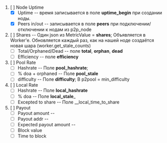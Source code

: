 1. [ ] Node Uptime
   - [x] Uptime -- время записывается в поле __uptime_begin__ при создании ноды.
   - [x] Peers in/out -- записывается в поле __peers__ при подключении/отключении к нодам из p2p_node
2. [ ] Shares -- Один json из MetricValue = __shares__; Объявляется в Worker'e. Обновляется каждый раз, как на нашей ноде создаётся новая шара (worker.get_stale_counts)
   - [ ] Total/Orphaned/Dead -- поле __total__, __orphan__, __dead__ 
   - [ ] Efficiency -- поле __efficiency__
3. [ ] Pool Rate
   - [ ] Hashrate -- Поле __pool_hashrate__; 
   - [ ] % doa + orphaned -- Поле __pool_stale__
   - [ ] difficulty -- Поле __difficulty__; В p2pool = min_difficulty
4. [ ] Local Rate
   - [ ] Hashrate -- Поле __local_hashrate__
   - [ ] % doa -- Поле __local_stale___
   - [ ] Excepted to share -- Поле __local_time_to_share
5. [ ] Payout
   - [ ] Payout amount --
   - [ ] Payout addr -- 
   - [ ] Expected payout amount --
   - [ ] Block value
   - [ ] Time to block